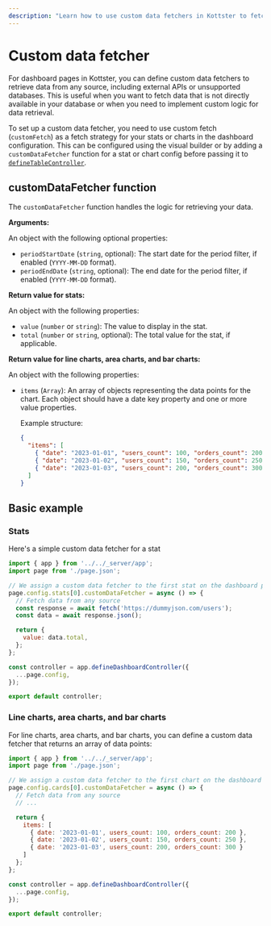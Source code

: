 ```yaml
---
description: "Learn how to use custom data fetchers in Kottster to fetch data for your tables. Use external APIs, or any custom logic to retrieve data."
---
```


# Custom data fetcher

For dashboard pages in Kottster, you can define custom data fetchers to retrieve data from any source, including external APIs or unsupported databases. This is useful when you want to fetch data that is not directly available in your database or when you need to implement custom logic for data retrieval.

To set up a custom data fetcher, you need to use custom fetch (`customFetch`) as a fetch strategy for your stats or charts in the dashboard configuration. This can be configured using the visual builder or by adding a `customDataFetcher` function for a stat or chart config before passing it to [`defineTableController`](./api.md).

## customDataFetcher function

The `customDataFetcher` function handles the logic for retrieving your data.

**Arguments:**

An object with the following optional properties:

- `periodStartDate` (`string`, optional): The start date for the period filter, if enabled (`YYYY-MM-DD` format).
- `periodEndDate` (`string`, optional): The end date for the period filter, if enabled (`YYYY-MM-DD` format).

**Return value for stats:**

An object with the following properties:

- `value` (`number` or `string`): The value to display in the stat.
- `total` (`number` or `string`, optional): The total value for the stat, if applicable.

**Return value for line charts, area charts, and bar charts:**

An object with the following properties:

- `items` (`Array`): An array of objects representing the data points for the chart. Each object should have a date key property and one or more value properties.

  Example structure:

  ```json
  {
    "items": [
      { "date": "2023-01-01", "users_count": 100, "orders_count": 200 },
      { "date": "2023-01-02", "users_count": 150, "orders_count": 250 },
      { "date": "2023-01-03", "users_count": 200, "orders_count": 300 }
    ]
  }
  ```

## Basic example

### Stats

Here's a simple custom data fetcher for a stat

```js [app/pages/analytics/api.server.js]
import { app } from '../../_server/app';
import page from './page.json';

// We assign a custom data fetcher to the first stat on the dashboard page
page.config.stats[0].customDataFetcher = async () => {
  // Fetch data from any source
  const response = await fetch('https://dummyjson.com/users');
  const data = await response.json();

  return {
    value: data.total,
  };
};

const controller = app.defineDashboardController({
  ...page.config,
});

export default controller;
```

### Line charts, area charts, and bar charts

For line charts, area charts, and bar charts, you can define a custom data fetcher that returns an array of data points:

```js [app/pages/analytics/api.server.js]
import { app } from '../../_server/app';
import page from './page.json';

// We assign a custom data fetcher to the first chart on the dashboard page
page.config.cards[0].customDataFetcher = async () => {
  // Fetch data from any source
  // ...

  return {
    items: [
      { date: '2023-01-01', users_count: 100, orders_count: 200 },
      { date: '2023-01-02', users_count: 150, orders_count: 250 },
      { date: '2023-01-03', users_count: 200, orders_count: 300 }
    ]
  };
};

const controller = app.defineDashboardController({
  ...page.config,
});

export default controller;
```